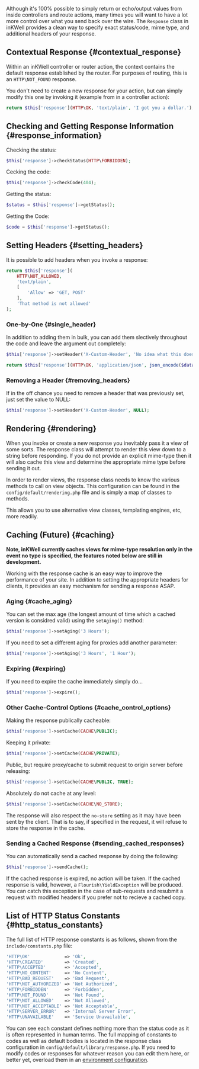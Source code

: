 Although it's 100% possible to simply return or echo/output values from inside controllers and route actions, many times you will want to have a lot more control over what you send back over the wire.  The `Response` class in inKWell provides a clean way to specify exact status/code, mime type, and additional headers of your response.

## Contextual Response {#contextual_response}

Within an inKWell controller or router action, the context contains the default response established by the router.  For purposes of routing, this is an `HTTP\NOT_FOUND` response.

You don't need to create a new response for your action, but can simply modify this one by invoking it (example from in a controller action):

```php
return $this['response'](HTTP\OK, 'text/plain', 'I got you a dollar.');
```

## Checking and Getting Response Information {#response_information}

Checking the status:

```php
$this['response']->checkStatus(HTTP\FORBIDDEN);
```

Cecking the code:

```php
$this['response']->checkCode(404);
```

Getting the status:

```php
$status = $this['response']->getStatus();
```

Getting the Code:

```php
$code = $this['response']->getStatus();
```

## Setting Headers {#setting_headers}

It is possible to add headers when you invoke a response:

```php
return $this['response'](
	HTTP\NOT_ALLOWED,
	'text/plain',
	[
		'Allow' => 'GET, POST'
	],
	'That method is not allowed'
);
```

### One-by-One {#single_header}

In addition to adding them in bulk, you can add them slectively throughout the code and leave the argument out completely:

```php
$this['response']->setHeader('X-Custom-Header', 'No idea what this does');

return $this['response'](HTTP\OK, 'application/json', json_encode($data));
```

### Removing a Header {#removing_headers}

If in the off chance you need to remove a header that was previously set, just set the value to NULL:

```php
$this['response']->setHeader('X-Custom-Header', NULL);
```

## Rendering {#rendering}

When you invoke or create a new response you inevitably pass it a view of some sorts.  The response class will attempt to render this view down to a string before responding.  If you do not provide an explicit mime-type then it will also cache this view and determine the appropriate mime type before sending it out.

In order to render views, the response class needs to know the various methods to call on view objects.  This configuration can be found in the `config/default/rendering.php` file and is simply a map of classes to methods.

This allows you to use alternative view classes, templating engines, etc, more readily.

## Caching (Future) {#caching}

**Note, inKWell currently caches views for mime-type resolution only in the event no type is specified, the features noted below are still in development.**

Working with the response cache is an easy way to improve the performance of your site.  In addition to setting the appropriate headers for clients, it provides an easy mechanism for sending a response ASAP.

### Aging {#cache_aging}

You can set the max age (the longest amount of time which a cached version is considred valid) using the `setAging()` method:

```php
$this['response']->setAging('3 Hours');
```

If you need to set a different aging for proxies add another parameter:

```php
$this['response']->setAging('3 Hours', '1 Hour');
```

### Expiring {#expiring}

If you need to expire the cache immediately simply do...

```php
$this['response']->expire();
```

### Other Cache-Control Options {#cache_control_options}

Making the response publically cacheable:

```php
$this['response']->setCache(CACHE\PUBLIC);
```

Keeping it private:

```php
$this['response']->setCache(CACHE\PRIVATE);
```

Public, but require proxy/cache to submit request to origin server before releasing:

```php
$this['response']->setCache(CACHE\PUBLIC, TRUE);
```

Absolutely do not cache at any level:

```php
$this['response']->setCache(CACHE\NO_STORE);
```

The response will also respect the `no-store` setting as it may have been sent by the client.  That is to say, if specified in the request, it will refuse to store the response in the cache.

### Sending a Cached Response {#sending_cached_responses}

You can automatically send a cached response by doing the following:

```php
$this['response']->sendCache();
```

If the cached response is expired, no action will be taken.  If the cached response is valid, however, a `Flourish\YieldException` will be produced.  You can catch this exception in the case of sub-requests and resubmit a request with modified headers if you prefer not to recieve a cached copy.

## List of HTTP Status Constants {#http_status_constants}

The full list of HTTP response constants is as follows, shown from the `include/constants.php` file:

```php
'HTTP\OK'             => 'Ok',
'HTTP\CREATED'        => 'Created',
'HTTP\ACCEPTED'       => 'Accepted',
'HTTP\NO_CONTENT'     => 'No Content',
'HTTP\BAD_REQUEST'    => 'Bad Request',
'HTTP\NOT_AUTHORIZED' => 'Not Authorized',
'HTTP\FORBIDDEN'      => 'Forbidden',
'HTTP\NOT_FOUND'      => 'Not Found',
'HTTP\NOT_ALLOWED'    => 'Not Allowed',
'HTTP\NOT_ACCEPTABLE' => 'Not Acceptable',
'HTTP\SERVER_ERROR'   => 'Internal Server Error',
'HTTP\UNAVAILABLE'    => 'Service Unavailable',
```

You can see each constant defines nothing more than the status code as it is often represented in human terms.  The full mapping of constants to codes as well as default bodies is located in the response class configuration in `config/default/library/response.php`.  If you need to modify codes or responses for whatever reason you can edit them here, or better yet, overload them in an [environment configuration](extending/multiple_environments).